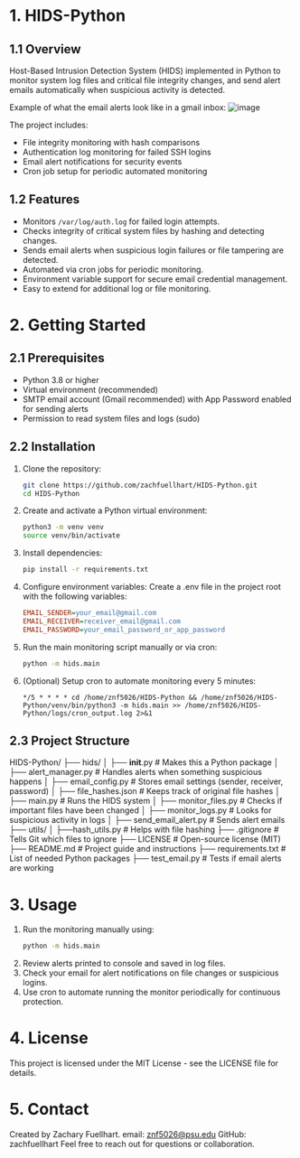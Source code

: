 # 1. HIDS-Python

## 1.1 Overview
Host-Based Intrusion Detection System (HIDS) implemented in Python to monitor system log files and critical file integrity changes, and send alert emails automatically when suspicious activity is detected.

Example of what the email alerts look like in a gmail inbox:
![image](https://github.com/user-attachments/assets/272443e1-79f1-45ed-95f6-8f8ff4f6ec0b)

The project includes:
- File integrity monitoring with hash comparisons
- Authentication log monitoring for failed SSH logins
- Email alert notifications for security events
- Cron job setup for periodic automated monitoring

## 1.2 Features

- Monitors `/var/log/auth.log` for failed login attempts.
- Checks integrity of critical system files by hashing and detecting changes.
- Sends email alerts when suspicious login failures or file tampering are detected.
- Automated via cron jobs for periodic monitoring.
- Environment variable support for secure email credential management.
- Easy to extend for additional log or file monitoring.

# 2. Getting Started

## 2.1 Prerequisites 
- Python 3.8 or higher
- Virtual environment (recommended)
- SMTP email account (Gmail recommended) with App Password enabled for sending alerts
- Permission to read system files and logs (sudo)

## 2.2 Installation

1. Clone the repository:
   ```bash
   git clone https://github.com/zachfuellhart/HIDS-Python.git
   cd HIDS-Python

2. Create and activate a Python virtual environment:
   ```bash
   python3 -m venv venv
   source venv/bin/activate

3. Install dependencies:
   ```bash
   pip install -r requirements.txt

4. Configure environment variables:
   Create a .env file in the project root with the following variables:
   ```ini
   EMAIL_SENDER=your_email@gmail.com
   EMAIL_RECEIVER=receiver_email@gmail.com
   EMAIL_PASSWORD=your_email_password_or_app_password

5. Run the main monitoring script manually or via cron:
   ```bash
   python -m hids.main

6. (Optional) Setup cron to automate monitoring every 5 minutes:
   ```cron
   */5 * * * * cd /home/znf5026/HIDS-Python && /home/znf5026/HIDS-Python/venv/bin/python3 -m hids.main >> /home/znf5026/HIDS-Python/logs/cron_output.log 2>&1

## 2.3 Project Structure
HIDS-Python/
├── hids/
│   ├── __init__.py              # Makes this a Python package
│   ├── alert_manager.py         # Handles alerts when something suspicious happens
│   ├── email_config.py          # Stores email settings (sender, receiver, password)
│   ├── file_hashes.json         # Keeps track of original file hashes
│   ├── main.py                  # Runs the HIDS system
│   ├── monitor_files.py         # Checks if important files have been changed
│   ├── monitor_logs.py          # Looks for suspicious activity in logs
│   ├── send_email_alert.py      # Sends alert emails
├── utils/
│   ├──hash_utils.py             # Helps with file hashing
├── .gitignore                   # Tells Git which files to ignore
├── LICENSE                      # Open-source license (MIT)
├── README.md                    # Project guide and instructions
├── requirements.txt             # List of needed Python packages
├── test_email.py                # Tests if email alerts are working

# 3. Usage
1. Run the monitoring manually using:
   ```bash
   python -m hids.main
2. Review alerts printed to console and saved in log files.
3. Check your email for alert notifications on file changes or suspicious logins.
4. Use cron to automate running the monitor periodically for continuous protection.

# 4. License
This project is licensed under the MIT License - see the LICENSE file for details.

# 5. Contact
Created by Zachary Fuellhart.
email: znf5026@psu.edu
GitHub: zachfuellhart
Feel free to reach out for questions or collaboration.



   
